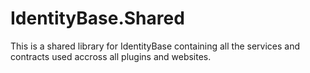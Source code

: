 # IdentityBase.Shared

This is a shared library for IdentityBase containing all the services
and contracts used accross all plugins and websites.
